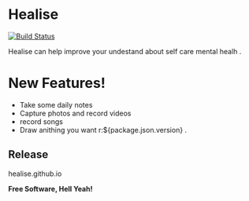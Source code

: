 # Healise

[![Build Status](https://travis-ci.org/joemccann/dillinger.svg?branch=master)](https://travis-ci.org/joemccann/dillinger)

Healise can help improve your undestand about self care mental healh .


# New Features!

  - Take some daily notes
  - Capture photos and record videos
  - record songs
  - Draw anithing you want
  r:${package.json.version} .

Release
----

healise.github.io


**Free Software, Hell Yeah!**


